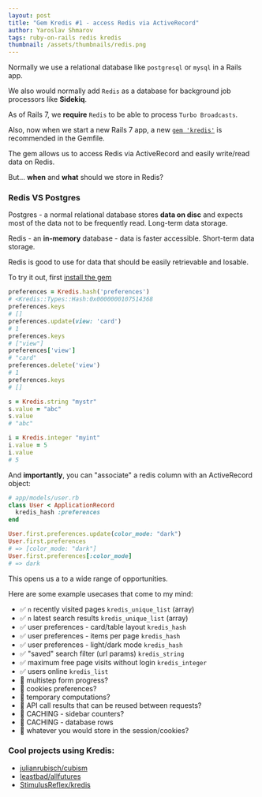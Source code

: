```yaml
---
layout: post
title: "Gem Kredis #1 - access Redis via ActiveRecord"
author: Yaroslav Shmarov
tags: ruby-on-rails redis kredis
thumbnail: /assets/thumbnails/redis.png
---
```


Normally we use a relational database like `postgresql` or `mysql` in a Rails app.

We also would normally add `Redis` as a database for background job processors like **Sidekiq**.

As of Rails 7, we **require** `Redis` to be able to process `Turbo Broadcasts`.

Also, now when we start a new Rails 7 app, a new
[`gem 'kredis'`](https://github.com/rails/kredis)
is recommended in the Gemfile.

The gem allows us to access Redis via ActiveRecord and easily write/read data on Redis.

But... **when** and **what** should we store in Redis?

### Redis VS Postgres

Postgres - a normal relational database stores **data on disc** and expects most of the data not to be frequently read. Long-term data storage.

Redis - an **in-memory** database - data is faster accessible. Short-term data storage.

Redis is good to use for data that should be easily retrievable and losable.

To try it out, first [install the gem](https://github.com/rails/kredis#installation)

```ruby
preferences = Kredis.hash('preferences')
# <Kredis::Types::Hash:0x0000000107514368
preferences.keys
# []
preferences.update(view: 'card')
# 1
preferences.keys
# ["view"]
preferences['view']
# "card"
preferences.delete('view')
# 1
preferences.keys
# []

s = Kredis.string "mystr"
s.value = "abc"
s.value
# "abc"

i = Kredis.integer "myint"
i.value = 5
i.value
# 5
```

And **importantly**, you can "associate" a redis column with an ActiveRecord object:

```ruby
# app/models/user.rb
class User < ApplicationRecord
  kredis_hash :preferences
end
```

```ruby
User.first.preferences.update(color_mode: "dark")
User.first.preferences
# => [color_mode: "dark"]
User.first.preferences[:color_mode]
# => dark
```

This opens us a to a wide range of opportunities.

Here are some example usecases that come to my mind:

- ✅ `n` recently visited pages `kredis_unique_list` (array)
- ✅ `n` latest search results `kredis_unique_list` (array)
- ✅ user preferences - card/table layout `kredis_hash`
- ✅ user preferences - items per page `kredis_hash`
- ✅ user preferences - light/dark mode `kredis_hash`
- ✅ "saved" search filter (url params) `kredis_string`
- ✅ maximum free page visits without login `kredis_integer`
- ✅ users online `kredis_list`
- 🤔 multistep form progress?
- 🤔 cookies preferences?
- 🤔 temporary computations?
- 🤔 API call results that can be reused between requests?
- 🤔 CACHING - sidebar counters?
- 🤔 CACHING - database rows
- 🤔 whatever you would store in the session/cookies?

### Cool projects using Kredis:

* [julianrubisch/cubism](https://github.com/julianrubisch/cubism)
* [leastbad/allfutures](https://allfutures.leastbad.com/)
* [StimulusReflex/kredis](https://docs.stimulusreflex.com/rtfm/persistence#kredis)
